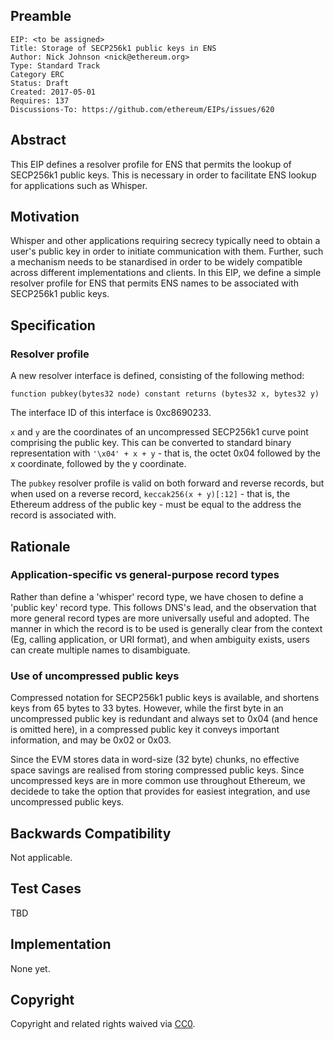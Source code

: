## Preamble

    EIP: <to be assigned>
    Title: Storage of SECP256k1 public keys in ENS
    Author: Nick Johnson <nick@ethereum.org>
    Type: Standard Track
    Category ERC
    Status: Draft
    Created: 2017-05-01
    Requires: 137
    Discussions-To: https://github.com/ethereum/EIPs/issues/620
    
## Abstract
This EIP defines a resolver profile for ENS that permits the lookup of SECP256k1 public keys. This is necessary in order to facilitate ENS lookup for applications such as Whisper.

## Motivation
Whisper and other applications requiring secrecy typically need to obtain a user's public key in order to initiate communication with them. Further, such a mechanism needs to be stanardised in order to be widely compatible across different implementations and clients. In this EIP, we define a simple resolver profile for ENS that permits ENS names to be associated with SECP256k1 public keys.

## Specification
### Resolver profile
A new resolver interface is defined, consisting of the following method:

    function pubkey(bytes32 node) constant returns (bytes32 x, bytes32 y)

The interface ID of this interface is 0xc8690233.

`x` and `y` are the coordinates of an uncompressed SECP256k1 curve point comprising the public key. This can be converted to standard binary representation with `'\x04' + x + y` - that is, the octet 0x04 followed by the x coordinate, followed by the y coordinate.

The `pubkey` resolver profile is valid on both forward and reverse records, but when used on a reverse record, `keccak256(x + y)[:12]` - that is, the Ethereum address of the public key - must be equal to the address the record is associated with.

## Rationale
### Application-specific vs general-purpose record types
Rather than define a 'whisper' record type, we have chosen to define a 'public key' record type. This follows DNS's lead, and the observation that more general record types are more universally useful and adopted. The manner in which the record is to be used is generally clear from the context (Eg, calling application, or URI format), and when ambiguity exists, users can create multiple names to disambiguate.

### Use of uncompressed public keys
Compressed notation for SECP256k1 public keys is available, and shortens keys from 65 bytes to 33 bytes. However, while the first byte in an uncompressed public key is redundant and always set to 0x04 (and hence is omitted here), in a compressed public key it conveys important information, and may be 0x02 or 0x03.

Since the EVM stores data in word-size (32 byte) chunks, no effective space savings are realised from storing compressed public keys. Since uncompressed keys are in more common use throughout Ethereum, we decidede to take the option that provides for easiest integration, and use uncompressed public keys.

## Backwards Compatibility
Not applicable.

## Test Cases
TBD

## Implementation
None yet.

## Copyright
Copyright and related rights waived via [CC0](https://creativecommons.org/publicdomain/zero/1.0/).
